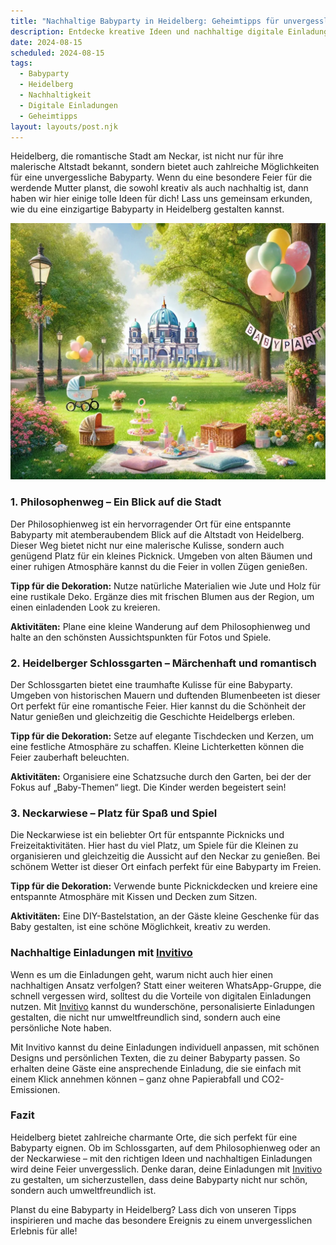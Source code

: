 ```yaml
---
title: "Nachhaltige Babyparty in Heidelberg: Geheimtipps für unvergessliche Feiern"
description: Entdecke kreative Ideen und nachhaltige digitale Einladungen für deine Babyparty in Heidelberg, inklusive lokaler Empfehlungen.
date: 2024-08-15
scheduled: 2024-08-15
tags:
  - Babyparty
  - Heidelberg
  - Nachhaltigkeit
  - Digitale Einladungen
  - Geheimtipps
layout: layouts/post.njk
---
```


Heidelberg, die romantische Stadt am Neckar, ist nicht nur für ihre malerische Altstadt bekannt, sondern bietet auch zahlreiche Möglichkeiten für eine unvergessliche Babyparty. Wenn du eine besondere Feier für die werdende Mutter planst, die sowohl kreativ als auch nachhaltig ist, dann haben wir hier einige tolle Ideen für dich! Lass uns gemeinsam erkunden, wie du eine einzigartige Babyparty in Heidelberg gestalten kannst.

![Babyparty im Park](/img/picnic-park.webp)

### 1. **Philosophenweg – Ein Blick auf die Stadt**

Der Philosophienweg ist ein hervorragender Ort für eine entspannte Babyparty mit atemberaubendem Blick auf die Altstadt von Heidelberg. Dieser Weg bietet nicht nur eine malerische Kulisse, sondern auch genügend Platz für ein kleines Picknick. Umgeben von alten Bäumen und einer ruhigen Atmosphäre kannst du die Feier in vollen Zügen genießen.

**Tipp für die Dekoration:** Nutze natürliche Materialien wie Jute und Holz für eine rustikale Deko. Ergänze dies mit frischen Blumen aus der Region, um einen einladenden Look zu kreieren.

**Aktivitäten:** Plane eine kleine Wanderung auf dem Philosophienweg und halte an den schönsten Aussichtspunkten für Fotos und Spiele.

### 2. **Heidelberger Schlossgarten – Märchenhaft und romantisch**

Der Schlossgarten bietet eine traumhafte Kulisse für eine Babyparty. Umgeben von historischen Mauern und duftenden Blumenbeeten ist dieser Ort perfekt für eine romantische Feier. Hier kannst du die Schönheit der Natur genießen und gleichzeitig die Geschichte Heidelbergs erleben.

**Tipp für die Dekoration:** Setze auf elegante Tischdecken und Kerzen, um eine festliche Atmosphäre zu schaffen. Kleine Lichterketten können die Feier zauberhaft beleuchten.

**Aktivitäten:** Organisiere eine Schatzsuche durch den Garten, bei der der Fokus auf „Baby-Themen“ liegt. Die Kinder werden begeistert sein!

### 3. **Neckarwiese – Platz für Spaß und Spiel**

Die Neckarwiese ist ein beliebter Ort für entspannte Picknicks und Freizeitaktivitäten. Hier hast du viel Platz, um Spiele für die Kleinen zu organisieren und gleichzeitig die Aussicht auf den Neckar zu genießen. Bei schönem Wetter ist dieser Ort einfach perfekt für eine Babyparty im Freien.

**Tipp für die Dekoration:** Verwende bunte Picknickdecken und kreiere eine entspannte Atmosphäre mit Kissen und Decken zum Sitzen.

**Aktivitäten:** Eine DIY-Bastelstation, an der Gäste kleine Geschenke für das Baby gestalten, ist eine schöne Möglichkeit, kreativ zu werden.

### **Nachhaltige Einladungen mit [Invitivo](https://invitivo.com/create)**

Wenn es um die Einladungen geht, warum nicht auch hier einen nachhaltigen Ansatz verfolgen? Statt einer weiteren WhatsApp-Gruppe, die schnell vergessen wird, solltest du die Vorteile von digitalen Einladungen nutzen. Mit [Invitivo](https://invitivo.com/) kannst du wunderschöne, personalisierte Einladungen gestalten, die nicht nur umweltfreundlich sind, sondern auch eine persönliche Note haben. 

Mit Invitivo kannst du deine Einladungen individuell anpassen, mit schönen Designs und persönlichen Texten, die zu deiner Babyparty passen. So erhalten deine Gäste eine ansprechende Einladung, die sie einfach mit einem Klick annehmen können – ganz ohne Papierabfall und CO2-Emissionen.

### **Fazit**

Heidelberg bietet zahlreiche charmante Orte, die sich perfekt für eine Babyparty eignen. Ob im Schlossgarten, auf dem Philosophienweg oder an der Neckarwiese – mit den richtigen Ideen und nachhaltigen Einladungen wird deine Feier unvergesslich. Denke daran, deine Einladungen mit [Invitivo](https://invitivo.com) zu gestalten, um sicherzustellen, dass deine Babyparty nicht nur schön, sondern auch umweltfreundlich ist.

Planst du eine Babyparty in Heidelberg? Lass dich von unseren Tipps inspirieren und mache das besondere Ereignis zu einem unvergesslichen Erlebnis für alle!
